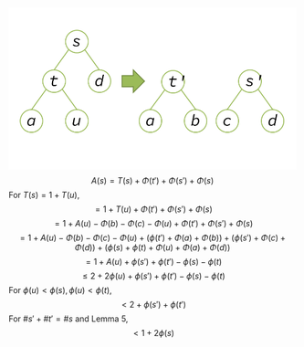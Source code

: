 ![](ex.5.5.png)
$$
A(s) = T(s) + \Phi(t') + \Phi(s') + \Phi(s)
$$
For $T(s) = 1 + T(u)$,
$$
= 1 + T(u) + \Phi(t') + \Phi(s') + \Phi(s)
$$
$$
= 1 + A(u) - \Phi(b) - \Phi(c) - \Phi(u) + \Phi(t') + \Phi(s') + \Phi(s)
$$
$$
= 1 + A(u) - \Phi(b) - \Phi(c) - \Phi(u) + (\phi(t') + \Phi(a) + \Phi(b)) + (\phi(s') + \Phi(c) + \Phi(d)) + (\phi(s) + \phi(t) + \Phi(u) + \Phi(a) + \Phi(d))
$$
$$
= 1 + A(u) + \phi(s') + \phi(t') - \phi(s) - \phi(t)
$$
$$
\leq 2 + 2\phi(u) + \phi(s') + \phi(t') - \phi(s) - \phi(t)
$$
For $\phi(u) < \phi(s), \phi(u) < \phi(t)$,
$$
< 2 + \phi(s') + \phi(t')
$$
For $\#s' + \#t' = \#s$ and Lemma 5,
$$
< 1 + 2\phi(s)
$$
